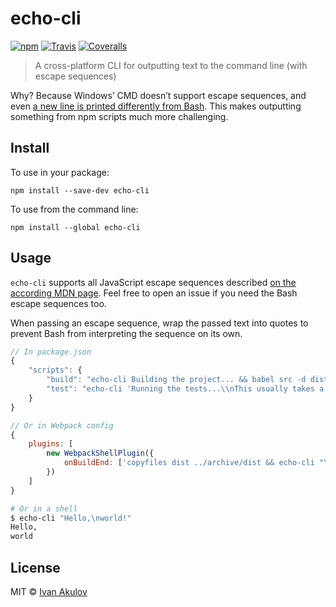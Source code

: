 # echo-cli

[![npm](https://img.shields.io/npm/v/echo-cli.svg?maxAge=2592000&style=flat-square&reset-cache-2)](https://www.npmjs.com/package/echo-cli) [![Travis](https://img.shields.io/travis/iamakulov/echo-cli.svg?maxAge=2592000&style=flat-square&reset-cache-2)](https://travis-ci.org/iamakulov/echo-cli) [![Coveralls](https://img.shields.io/coveralls/iamakulov/echo-cli.svg?maxAge=2592000&style=flat-square&reset-cache-2)](https://coveralls.io/github/iamakulov/echo-cli)

> A cross-platform CLI for outputting text to the command line (with escape sequences)

Why? Because Windows’ CMD doesn’t support escape sequences, and even [a new line is printed differently from Bash](http://stackoverflow.com/a/132804/1192426). This makes outputting something from npm scripts much more challenging.

## Install

To use in your package:

```
npm install --save-dev echo-cli
```

To use from the command line:

```
npm install --global echo-cli
```

## Usage

`echo-cli` supports all JavaScript escape sequences described [on the according MDN page](https://developer.mozilla.org/en-US/docs/Web/JavaScript/Guide/Grammar_and_types#Using_special_characters_in_strings). Feel free to open an issue if you need the Bash escape sequences too.

When passing an escape sequence, wrap the passed text into quotes to prevent Bash from interpreting the sequence on its own.

```js
// In package.json
{
    "scripts": {
        "build": "echo-cli Building the project... && babel src -d dist",
        "test": "echo-cli 'Running the tests...\\nThis usually takes a couple of minutes.' && ava",
    }
}

// Or in Webpack config
{
    plugins: [
        new WebpackShellPlugin({
            onBuildEnd: ['copyfiles dist ../archive/dist && echo-cli "\\nCopied the build results"']
        })
    ]
}
```

```sh
# Or in a shell
$ echo-cli "Hello,\nworld!"
Hello,
world
```


## License

MIT © [Ivan Akulov](http://iamakulov.com)